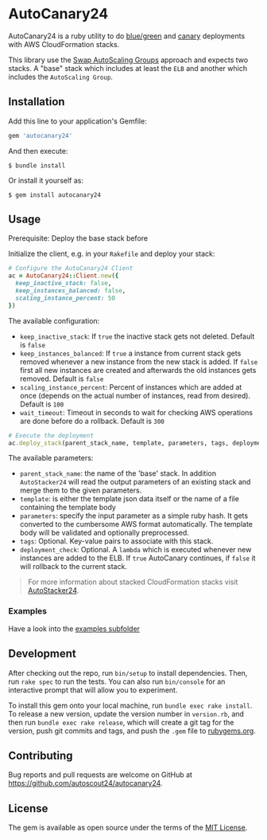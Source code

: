 # AutoCanary24

AutoCanary24 is a ruby utility to do [blue/green](http://martinfowler.com/bliki/BlueGreenDeployment.html) and [canary](http://martinfowler.com/bliki/CanaryRelease.html) deployments with AWS CloudFormation stacks.

This library use the [Swap AutoScaling Groups](http://www.slideshare.net/AmazonWebServices/dvo401-deep-dive-into-bluegreen-deployments-on-aws/32) approach and expects two stacks. A "base" stack which includes at least the `ELB` and another which includes the `AutoScaling Group`.


## Installation

Add this line to your application's Gemfile:

```ruby
gem 'autocanary24'
```

And then execute:

    $ bundle install

Or install it yourself as:

    $ gem install autocanary24


## Usage

Prerequisite: Deploy the base stack before

Initialize the client, e.g. in your `Rakefile` and deploy your stack:

```ruby
# Configure the AutoCanary24 Client
ac = AutoCanary24::Client.new({
  keep_inactive_stack: false,
  keep_instances_balanced: false,
  scaling_instance_percent: 50
})
```

The available configuration:
- `keep_inactive_stack`: If `true` the inactive stack gets not deleted.
  Default is `false`
- `keep_instances_balanced`: If `true` a instance from current stack gets removed whenever a new instance from the new stack is added. If `false` first all new instances are created and afterwards the old instances gets removed.
  Default is `false`
- `scaling_instance_percent`: Percent of instances which are added at once (depends on the actual number of instances, read from desired).
  Default is `100`
- `wait_timeout`: Timeout in seconds to wait for checking AWS operations are done before do a rollback.
  Default is `300`

```ruby
# Execute the deployment
ac.deploy_stack(parent_stack_name, template, parameters, tags, deployment_check)
```

The available parameters:
- `parent_stack_name`: the name of the 'base' stack. In addition `AutoStacker24` will read the output parameters of an existing stack and merge them to the given parameters.
- `template`: is either the template json data itself or the name of a file containing the template body
- `parameters`: specify the input parameter as a simple ruby hash. It gets converted to the
  cumbersome AWS format automatically.
  The template body will be validated and optionally preprocessed.
- `tags`: Optional. Key-value pairs to associate with this stack.
- `deployment_check`: Optional. A `lambda` which is executed whenever new instances are added to the ELB. If `true` AutoCanary continues, if `false` it will rollback to the current stack.

> For more information about stacked CloudFormation stacks visit [AutoStacker24](https://github.com/autoscout24/autostacker24).




### Examples
Have a look into the [examples subfolder](https://github.com/autoscout24/autocanary24/blob/master/examples/)

## Development

After checking out the repo, run `bin/setup` to install dependencies. Then, run `rake spec` to run the tests. You can also run `bin/console` for an interactive prompt that will allow you to experiment.

To install this gem onto your local machine, run `bundle exec rake install`. To release a new version, update the version number in `version.rb`, and then run `bundle exec rake release`, which will create a git tag for the version, push git commits and tags, and push the `.gem` file to [rubygems.org](https://rubygems.org).


## Contributing

Bug reports and pull requests are welcome on GitHub at https://github.com/autoscout24/autocanary24.


## License

The gem is available as open source under the terms of the [MIT License](http://opensource.org/licenses/MIT).
